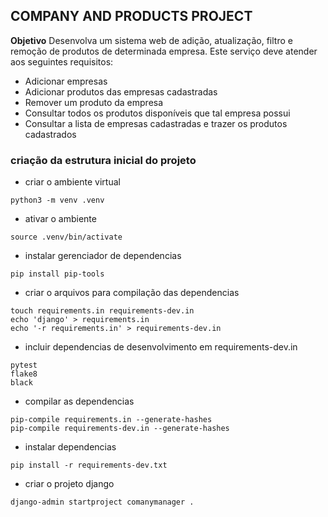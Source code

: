 ## COMPANY AND PRODUCTS PROJECT

**Objetivo**
Desenvolva um sistema web de adição, atualização, filtro e remoção de produtos de determinada empresa.
Este serviço deve atender aos seguintes requisitos:
- Adicionar empresas
- Adicionar produtos das empresas cadastradas
- Remover um produto da empresa
- Consultar todos os produtos disponíveis que tal empresa possui
- Consultar a lista de empresas cadastradas e trazer os produtos cadastrados

### **criação da estrutura inicial do projeto**

- criar o ambiente virtual

```
python3 -m venv .venv

```
- ativar o ambiente

```
source .venv/bin/activate
```
- instalar gerenciador de dependencias
```
pip install pip-tools
```
- criar o arquivos para compilação das dependencias
```
touch requirements.in requirements-dev.in
echo 'django' > requirements.in
echo '-r requirements.in' > requirements-dev.in
```
- incluir dependencias de desenvolvimento em requirements-dev.in
```
pytest
flake8
black
```
- compilar as dependencias
```
pip-compile requirements.in --generate-hashes
pip-compile requirements-dev.in --generate-hashes
```
- instalar dependencias
```
pip install -r requirements-dev.txt
```
- criar o projeto django
```
django-admin startproject comanymanager .
```
